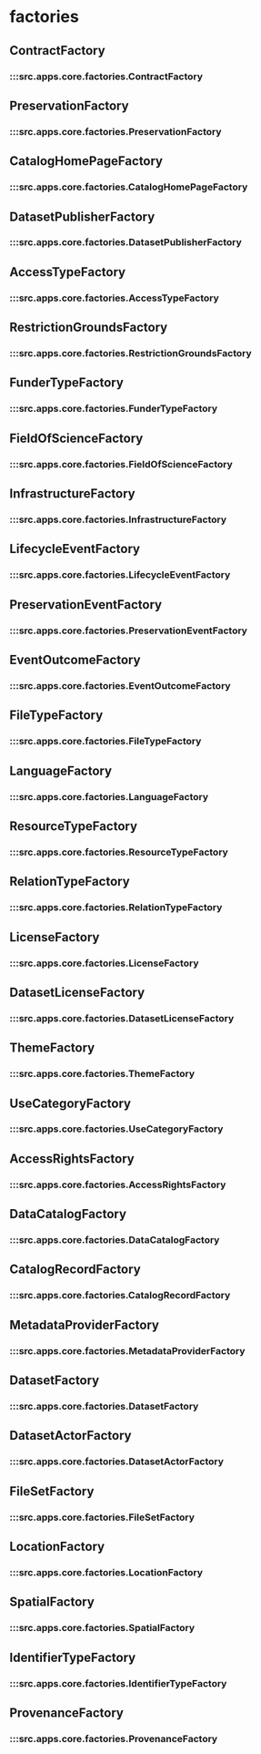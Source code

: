 # factories

## ContractFactory

### :::src.apps.core.factories.ContractFactory

## PreservationFactory

### :::src.apps.core.factories.PreservationFactory

## CatalogHomePageFactory

### :::src.apps.core.factories.CatalogHomePageFactory

## DatasetPublisherFactory

### :::src.apps.core.factories.DatasetPublisherFactory

## AccessTypeFactory

### :::src.apps.core.factories.AccessTypeFactory

## RestrictionGroundsFactory

### :::src.apps.core.factories.RestrictionGroundsFactory

## FunderTypeFactory

### :::src.apps.core.factories.FunderTypeFactory

## FieldOfScienceFactory

### :::src.apps.core.factories.FieldOfScienceFactory

## InfrastructureFactory

### :::src.apps.core.factories.InfrastructureFactory

## LifecycleEventFactory

### :::src.apps.core.factories.LifecycleEventFactory

## PreservationEventFactory

### :::src.apps.core.factories.PreservationEventFactory

## EventOutcomeFactory

### :::src.apps.core.factories.EventOutcomeFactory

## FileTypeFactory

### :::src.apps.core.factories.FileTypeFactory

## LanguageFactory

### :::src.apps.core.factories.LanguageFactory

## ResourceTypeFactory

### :::src.apps.core.factories.ResourceTypeFactory

## RelationTypeFactory

### :::src.apps.core.factories.RelationTypeFactory

## LicenseFactory

### :::src.apps.core.factories.LicenseFactory

## DatasetLicenseFactory

### :::src.apps.core.factories.DatasetLicenseFactory

## ThemeFactory

### :::src.apps.core.factories.ThemeFactory

## UseCategoryFactory

### :::src.apps.core.factories.UseCategoryFactory

## AccessRightsFactory

### :::src.apps.core.factories.AccessRightsFactory

## DataCatalogFactory

### :::src.apps.core.factories.DataCatalogFactory

## CatalogRecordFactory

### :::src.apps.core.factories.CatalogRecordFactory

## MetadataProviderFactory

### :::src.apps.core.factories.MetadataProviderFactory

## DatasetFactory

### :::src.apps.core.factories.DatasetFactory

## DatasetActorFactory

### :::src.apps.core.factories.DatasetActorFactory

## FileSetFactory

### :::src.apps.core.factories.FileSetFactory

## LocationFactory

### :::src.apps.core.factories.LocationFactory

## SpatialFactory

### :::src.apps.core.factories.SpatialFactory

## IdentifierTypeFactory

### :::src.apps.core.factories.IdentifierTypeFactory

## ProvenanceFactory

### :::src.apps.core.factories.ProvenanceFactory

